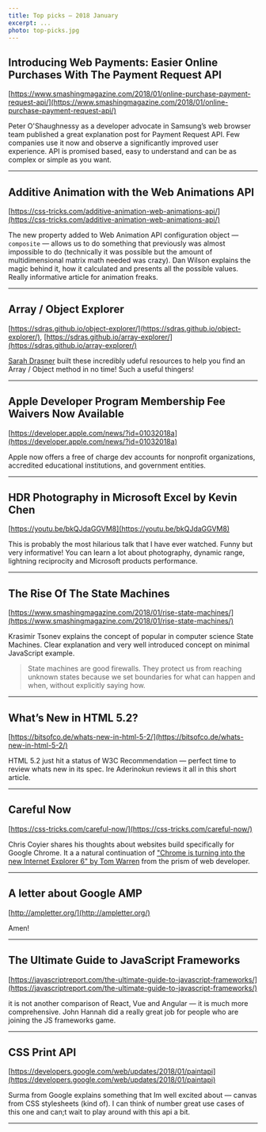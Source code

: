 ```yaml
---
title: Top picks — 2018 January
excerpt: ...
photo: top-picks.jpg
---
```


## Introducing Web Payments: Easier Online Purchases With The Payment Request API

[https://www.smashingmagazine.com/2018/01/online-purchase-payment-request-api/](https://www.smashingmagazine.com/2018/01/online-purchase-payment-request-api/)

Peter O'Shaughnessy as a developer advocate in Samsung’s web browser team published a great explanation post for Payment Request API. Few companies use it now and observe a significantly improved user experience. API is promised based, easy to understand and can be as complex or simple as you want.

- - -

## Additive Animation with the Web Animations API

[https://css-tricks.com/additive-animation-web-animations-api/](https://css-tricks.com/additive-animation-web-animations-api/)

The new property added to Web Animation API configuration object — `composite` — allows us to do something that previously was almost impossible to do (technically it was possible but the amount of multidimensional matrix math needed was crazy). Dan Wilson explains the magic behind it, how it calculated and presents all the possible values. Really informative article for animation freaks.

- - -

## Array / Object Explorer

[https://sdras.github.io/object-explorer/](https://sdras.github.io/object-explorer/), [https://sdras.github.io/array-explorer/](https://sdras.github.io/array-explorer/)

[Sarah Drasner](https://twitter.com/sarah_edo) built these incredibly udeful resources to help you find an Array / Object method in no time! Such a useful thingers!

- - -

## Apple Developer Program Membership Fee Waivers Now Available

[https://developer.apple.com/news/?id=01032018a](https://developer.apple.com/news/?id=01032018a)

Apple now offers a free of charge dev accounts for nonprofit organizations, accredited educational institutions, and government entities. 

- - -

## HDR Photography in Microsoft Excel by Kevin Chen

[https://youtu.be/bkQJdaGGVM8](https://youtu.be/bkQJdaGGVM8)

This is probably the most hilarious talk that I have ever watched. Funny but very informative! You can learn a lot about photography, dynamic range, lightning reciprocity and Microsoft products performance.

- - -

## The Rise Of The State Machines

[https://www.smashingmagazine.com/2018/01/rise-state-machines/](https://www.smashingmagazine.com/2018/01/rise-state-machines/)

Krasimir Tsonev explains the concept of popular in computer science State Machines. Clear explanation and very well introduced concept on minimal JavaScript example. 

> State machines are good firewalls. They protect us from reaching unknown states because we set boundaries for what can happen and when, without explicitly saying how.

- - -

## What’s New in HTML 5.2?

[https://bitsofco.de/whats-new-in-html-5-2/](https://bitsofco.de/whats-new-in-html-5-2/)

HTML 5.2 just hit a status of W3C Recommendation — perfect time to review whats new in its spec. Ire Aderinokun reviews it all in this short article.

- - -

## Careful Now

[https://css-tricks.com/careful-now/](https://css-tricks.com/careful-now/)

Chris Coyier shares his thoughts about websites build specifically for Google Chrome. It a a natural continuation of ["Chrome is turning into the new Internet Explorer 6" by Tom Warren](https://www.theverge.com/2018/1/4/16805216/google-chrome-only-sites-internet-explorer-6-web-standards) from the prism of web developer.

- - -

## A letter about Google AMP

[http://ampletter.org/](http://ampletter.org/)

Amen!

- - -

## The Ultimate Guide to JavaScript Frameworks

[https://javascriptreport.com/the-ultimate-guide-to-javascript-frameworks/](https://javascriptreport.com/the-ultimate-guide-to-javascript-frameworks/)

it is not another comparison of React, Vue and Angular — it is much more comprehensive. John Hannah did a really great job for people who are joining the JS frameworks game.

- - -

## CSS Print API

[https://developers.google.com/web/updates/2018/01/paintapi](https://developers.google.com/web/updates/2018/01/paintapi)

Surma from Google explains something that Im well excited about — canvas from CSS stylesheets (kind of). I can think of number great use cases of this one and can;t wait to play around with this api a bit.

- - -

## 
